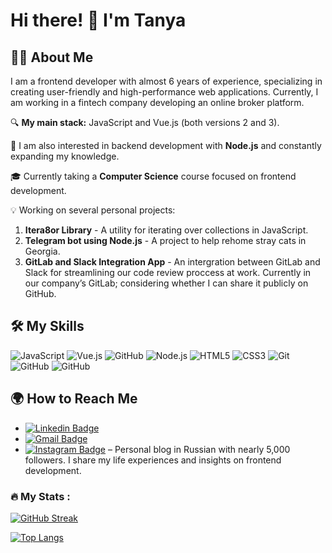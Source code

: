 <div id="header">
  
  # Hi there! 👋 I'm Tanya
  ## 👩‍💻 About Me

  I am a frontend developer with almost 6 years of experience, specializing in creating user-friendly and high-performance web applications. Currently, I am working in a fintech company developing an online broker platform.

  🔍 **My main stack:** JavaScript and Vue.js (both versions 2 and 3).
  
  🌱 I am also interested in backend development with **Node.js** and constantly expanding my knowledge.

  🎓 Currently taking a **Computer Science** course focused on frontend development.

  💡 Working on several personal projects:
    
  1. **Itera8or Library** - A utility for iterating over collections in JavaScript.
  2. **Telegram bot using Node.js** - A project to help rehome stray cats in Georgia.
  3. **GitLab and Slack Integration App** - An intergration between GitLab and Slack for streamlining our code review proccess at work. Currently in our company’s GitLab; considering whether I can share it publicly on GitHub.

  ##  🛠️ My Skills
  ![JavaScript](https://img.shields.io/badge/-JavaScript-333?style=flat&logo=javascript)
  ![Vue.js](https://img.shields.io/badge/-Vue.js-333?style=flat&logo=vue.js)
  ![GitHub](https://img.shields.io/badge/-Vuetify-333?style=flat&logo=vuetify)
  ![Node.js](https://img.shields.io/badge/-Node.js-333?style=flat&logo=node.js)
  ![HTML5](https://img.shields.io/badge/-HTML5-333?style=flat&logo=html5)
  ![CSS3](https://img.shields.io/badge/-CSS3-333?style=flat&logo=css3)
  ![Git](https://img.shields.io/badge/-Git-333?style=flat&logo=git)
  ![GitHub](https://img.shields.io/badge/-GitHub-333?style=flat&logo=github)
  ![GitHub](https://img.shields.io/badge/-GitLab-333?style=flat&logo=gitlab)

  ##  🌍 How to Reach Me
  - [![Linkedin Badge](https://img.shields.io/badge/-tanyalagodich-blue?style=flat-square&logo=Linkedin&logoColor=white&link=https://www.linkedin.com/in/tatiana-lagodich-4a74291a4/)](https://www.linkedin.com/in/tatiana-lagodich-4a74291a4/)
  - [![Gmail Badge](https://img.shields.io/badge/-tanyalagodichka@gmail.com-c14438?style=flat-square&logo=Gmail&logoColor=white&link=mailto:tanyalagodichka@gmail.com)](mailto:tanyalagodichka@gmail.com)
  - [![Instagram Badge](https://img.shields.io/badge/-tanyalagodich-purple?style=flat-square&logo=instagram&logoColor=white&link=https://instagram.com/tanyalagodich/)](https://instagram.com/tanyalagodich) – Personal blog in Russian with nearly 5,000 followers. I share my life experiences and insights on frontend development.


</div>

### :fire: My Stats :
[![GitHub Streak](http://github-readme-streak-stats.herokuapp.com?user=TanyaLagodich&theme=dark&background=000000)](https://git.io/streak-stats)

[![Top Langs](https://github-readme-stats.vercel.app/api/top-langs/?username=TanyaLagodich&layout=compact&theme=vision-friendly-dark)](https://github.com/anuraghazra/github-readme-stats)

